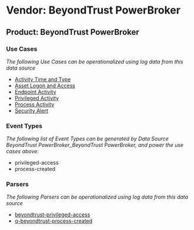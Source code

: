 Vendor: BeyondTrust PowerBroker
===============================
Product: BeyondTrust PowerBroker
--------------------------------

### Use Cases

_The following Use Cases can be operationalized using log data from this data source_

* [Activity Time  and Type](../UseCases/usecase_activity_time__and_type.md)
* [Asset Logon and Access](../UseCases/usecase_asset_logon_and_access.md)
* [Endpoint Activity](../UseCases/usecase_endpoint_activity.md)
* [Privileged Activity](../UseCases/usecase_privileged_activity.md)
* [Process Activity](../UseCases/usecase_process_activity.md)
* [Security Alert](../UseCases/usecase_security_alert.md)


### Event Types

_The following list of Event Types can be generated by Data Source BeyondTrust PowerBroker_BeyondTrust PowerBroker, and power the use cases above:_

- privileged-access
- process-created


### Parsers

_The following Parsers can be operationalized using log data from this data source_

* [beyondtrust-privileged-access](../Parsers/parserContent_beyondtrust-privileged-access.md)
* [q-beyondtrust-process-created](../Parsers/parserContent_q-beyondtrust-process-created.md)
